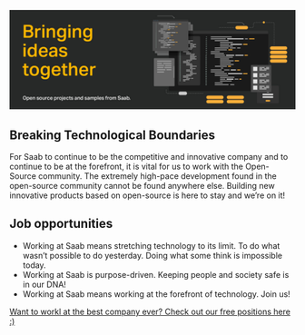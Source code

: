 ![Saab](https://github.com/saab/.github/raw/main/profile/banner.jpg)

## Breaking Technological Boundaries
For Saab to continue to be the competitive and innovative company and to continue to be at the forefront, it is vital for us to work with the Open-Source community.
The extremely high-pace development found in the open-source community cannot be found anywhere else. Building new innovative products based on open-source is here to stay and we’re on it!  

## Job opportunities

* Working at Saab means stretching technology to its limit. To do what wasn’t possible to do yesterday. Doing what some think is impossible today.
* Working at Saab is purpose-driven. Keeping people and society safe is in our DNA!
* Working at Saab means working at the forefront of technology. Join us!

<a href="https://www.saab.com/career" target="_blank">Want to workl at the best company ever? Check out our free positions here :)</a>
